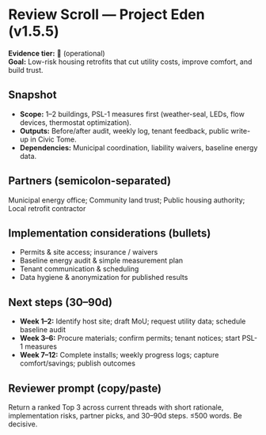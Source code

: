 # Review Scroll — Project Eden (v1.5.5)

**Evidence tier:** 🧭 (operational)  
**Goal:** Low-risk housing retrofits that cut utility costs, improve comfort, and build trust.

## Snapshot
- **Scope:** 1–2 buildings, PSL-1 measures first (weather-seal, LEDs, flow devices, thermostat optimization).
- **Outputs:** Before/after audit, weekly log, tenant feedback, public write-up in Civic Tome.
- **Dependencies:** Municipal coordination, liability waivers, baseline energy data.

## Partners (semicolon-separated)
Municipal energy office; Community land trust; Public housing authority; Local retrofit contractor

## Implementation considerations (bullets)
- Permits & site access; insurance / waivers
- Baseline energy audit & simple measurement plan
- Tenant communication & scheduling
- Data hygiene & anonymization for published results

## Next steps (30–90d)
- **Week 1–2:** Identify host site; draft MoU; request utility data; schedule baseline audit
- **Week 3–6:** Procure materials; confirm permits; tenant notices; start PSL-1 measures
- **Week 7–12:** Complete installs; weekly progress logs; capture comfort/savings; publish outcomes

## Reviewer prompt (copy/paste)
Return a ranked Top 3 across current threads with short rationale, implementation risks, partner picks, and 30–90d steps. ≤500 words. Be decisive.
